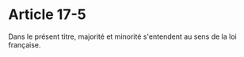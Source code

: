 # Article 17-5

Dans le présent titre, majorité et minorité s'entendent au sens de la loi française.